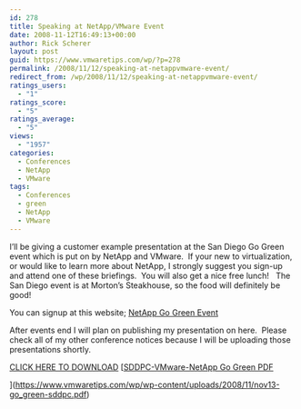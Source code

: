 ```yaml
---
id: 278
title: Speaking at NetApp/VMware Event
date: 2008-11-12T16:49:13+00:00
author: Rick Scherer
layout: post
guid: https://www.vmwaretips.com/wp/?p=278
permalink: /2008/11/12/speaking-at-netappvmware-event/
redirect_from: /wp/2008/11/12/speaking-at-netappvmware-event/
ratings_users:
  - "1"
ratings_score:
  - "5"
ratings_average:
  - "5"
views:
  - "1957"
categories:
  - Conferences
  - NetApp
  - VMware
tags:
  - Conferences
  - green
  - NetApp
  - VMware
---
```

I&#8217;ll be giving a customer example presentation at the San Diego Go Green event which is put on by NetApp and VMware.  If your new to virtualization, or would like to learn more about NetApp, I strongly suggest you sign-up and attend one of these briefings.  You will also get a nice free lunch!   The San Diego event is at Morton&#8217;s Steakhouse, so the food will definitely be good!

You can signup at this website; <a href="http://communications.netapp.com/p/Network_Appliance/AMERICAS_20081002_Green_Roadshow?%20REF_SOURCE=web" target="_blank">NetApp Go Green Event</a>



After events end I will plan on publishing my presentation on here.  Please check all of my other conference notices because I will be uploading those presentations shortly.

[CLICK HERE TO DOWNLOAD](https://www.vmwaretips.com/wp/wp-content/uploads/2008/11/nov13-go_green-sddpc.pdf) [[SDDPC-VMware-NetApp Go Green PDF](https://www.vmwaretips.com/wp/wp-content/uploads/2008/11/nov13-go_green-sddpc.pdf)
  
](https://www.vmwaretips.com/wp/wp-content/uploads/2008/11/nov13-go_green-sddpc.pdf)